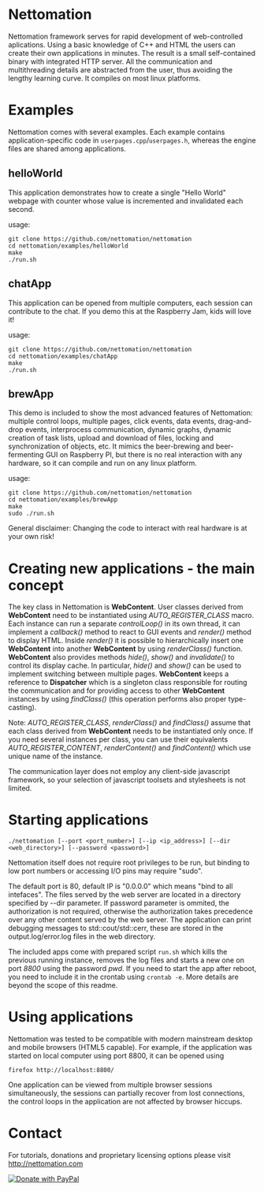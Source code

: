 # Nettomation

Nettomation framework serves for rapid development of web-controlled aplications.
Using a basic knowledge of C++ and HTML the users can create their own applications in minutes.
The result is a small self-contained binary with integrated HTTP server.
All the communication and multithreading details are abstracted from the user, thus avoiding the lengthy learning curve.
It compiles on most linux platforms.

# Examples

Nettomation comes with several examples.
Each example contains application-specific code in `userpages.cpp`/`userpages.h`,
whereas the engine files are shared among applications.

## helloWorld

This application demonstrates how to create a single "Hello World" webpage
with counter whose value is incremented and invalidated each second.

usage:
 
```
git clone https://github.com/nettomation/nettomation
cd nettomation/examples/helloWorld
make
./run.sh
```

## chatApp

This application can be opened from multiple computers, each session can contribute to the chat. If you demo this at the Raspberry Jam, kids will love it!

usage:

```
git clone https://github.com/nettomation/nettomation
cd nettomation/examples/chatApp
make
./run.sh
```

## brewApp

This demo is included to show the most advanced features of Nettomation:
multiple control loops, multiple pages, click events, data events, drag-and-drop events,
interprocess communication, dynamic graphs, dynamic creation of task lists,
upload and download of files, locking and synchronization of objects, etc. 
It mimics the beer-brewing and beer-fermenting GUI on Raspberry PI,
but there is no real interaction with any hardware, so
it can compile and run on any linux platform.

usage:
```
git clone https://github.com/nettomation/nettomation
cd nettomation/examples/brewApp
make
sudo ./run.sh
```
General disclaimer: Changing the code to interact with real hardware is at your own risk!

# Creating new applications - the main concept

The key class in Nettomation is **WebContent**. 
User classes derived from **WebContent** need to be instantiated
using _AUTO_REGISTER_CLASS_ macro.
Each instance can run a separate _controlLoop()_ in its own thread, it can implement a _callback()_
method to react to GUI events and _render()_ method to display HTML.
Inside _render()_ it is possible to hierarchically insert one **WebContent**
into another **WebContent** by using _renderClass()_ function.
**WebContent** also provides methods _hide()_, _show()_ and _invalidate()_ to
control its display cache. In particular, _hide()_ and _show()_ can be used
to implement switching between multiple pages.
**WebContent** keeps a reference to **Dispatcher**
which is a singleton class responsible for routing the communication
and for providing access to other **WebContent** instances by using _findClass()_ (this operation performs also proper type-casting).

Note: _AUTO_REGISTER_CLASS_, _renderClass()_ and _findClass()_ assume that each class derived from **WebContent** needs to be instantiated only once. If you need several instances per class, you can use their equivalents _AUTO_REGISTER_CONTENT_, _renderContent()_ and _findContent()_ which use unique name of the instance.

The communication layer does not employ any client-side javascript framework,
so your selection of javascript toolsets and stylesheets is not limited.

# Starting applications

`./nettomation [--port <port_number>] [--ip <ip_address>] [--dir <web_directory>] [--password <password>]`

Nettomation itself does not require root privileges to be run, but binding to low port numbers or accessing I/O
pins may require "sudo".

The default port is 80, default IP is "0.0.0.0" which means "bind to all intefaces".
The files served by the web server are located in a directory specified by --dir parameter.
If password parameter is ommited, the authorization is not required, otherwise
the authorization takes precedence over any other content served by the web server.
The application can print debugging messages to std::cout/std::cerr, these
are stored in the output.log/error.log files in the web directory.

The included apps come with prepared script `run.sh` which kills the previous running instance, removes the log files and starts a new one on port _8800_ using the password _pwd_. If you need to start the app after reboot, you need to include it in the crontab using `crontab -e`. More details are beyond the scope of this readme.

# Using applications

Nettomation was tested to be compatible with modern mainstream desktop and mobile browsers (HTML5 capable).
For example, if the application was started on local computer using port 8800,
it can be opened using

`firefox http://localhost:8800/`

One application can be viewed from multiple browser sessions simultaneously, 
the sessions can partially recover from lost connections, the control loops in the application are not
affected by browser hiccups.

# Contact

For tutorials, donations and proprietary licensing options
please visit http://nettomation.com

[![Donate with PayPal](https://www.paypalobjects.com/en_US/i/btn/btn_donate_LG.gif)](https://www.paypal.com/cgi-bin/webscr?cmd=_s-xclick&hosted_button_id=FZSWTJ78EBUXN)
